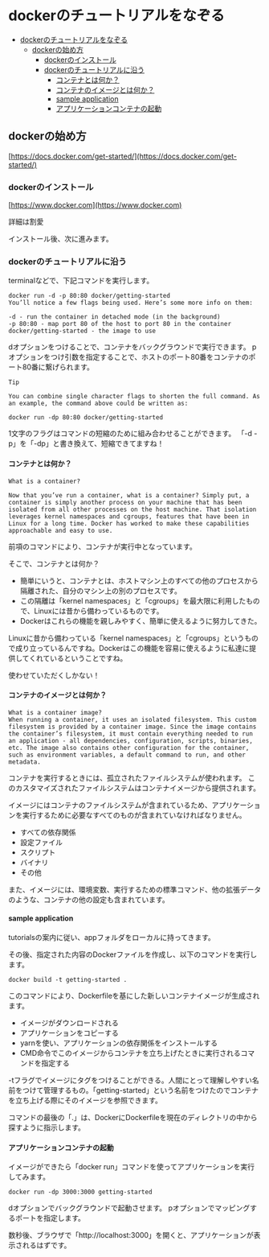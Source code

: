 # dockerのチュートリアルをなぞる

- [dockerのチュートリアルをなぞる](#dockerのチュートリアルをなぞる)
  - [dockerの始め方](#dockerの始め方)
    - [dockerのインストール](#dockerのインストール)
    - [dockerのチュートリアルに沿う](#dockerのチュートリアルに沿う)
      - [コンテナとは何か？](#コンテナとは何か)
      - [コンテナのイメージとは何か？](#コンテナのイメージとは何か)
      - [sample application](#sample-application)
      - [アプリケーションコンテナの起動](#アプリケーションコンテナの起動)


## dockerの始め方

[https://docs.docker.com/get-started/](https://docs.docker.com/get-started/)

### dockerのインストール

[https://www.docker.com](https://www.docker.com)

詳細は割愛

インストール後、次に進みます。

### dockerのチュートリアルに沿う

terminalなどで、下記コマンドを実行します。

```
docker run -d -p 80:80 docker/getting-started
You’ll notice a few flags being used. Here’s some more info on them:

-d - run the container in detached mode (in the background)
-p 80:80 - map port 80 of the host to port 80 in the container
docker/getting-started - the image to use
```

dオプションをつけることで、コンテナをバックグラウンドで実行できます。
pオプションをつけ引数を指定することで、ホストのポート80番をコンテナのポート80番に繋げられます。

```
Tip

You can combine single character flags to shorten the full command. As an example, the command above could be written as:

docker run -dp 80:80 docker/getting-started
```

1文字のフラグはコマンドの短縮のために組み合わせることができます。
「-d -p」を「-dp」と書き換えて、短縮できてますね！


#### コンテナとは何か？

```
What is a container?

Now that you’ve run a container, what is a container? Simply put, a container is simply another process on your machine that has been isolated from all other processes on the host machine. That isolation leverages kernel namespaces and cgroups, features that have been in Linux for a long time. Docker has worked to make these capabilities approachable and easy to use.
```

前項のコマンドにより、コンテナが実行中となっています。

そこで、コンテナとは何か？

- 簡単にいうと、コンテナとは、ホストマシン上のすべての他のプロセスから隔離された、自分のマシン上の別のプロセスです。
- この隔離は「kernel namespaces」と「cgroups」を最大限に利用したもので、Linuxには昔から備わっているものです。
- Dockerはこれらの機能を親しみやすく、簡単に使えるように努力してきた。

Linuxに昔から備わっている「kernel namespaces」と「cgroups」というもので成り立っているんですね。Dockerはこの機能を容易に使えるように私達に提供してくれているということですね。

使わせていただくしかない！

#### コンテナのイメージとは何か？

```
What is a container image?
When running a container, it uses an isolated filesystem. This custom filesystem is provided by a container image. Since the image contains the container’s filesystem, it must contain everything needed to run an application - all dependencies, configuration, scripts, binaries, etc. The image also contains other configuration for the container, such as environment variables, a default command to run, and other metadata.
```
コンテナを実行するときには、孤立されたファイルシステムが使われます。
このカスタマイズされたファイルシステムはコンテナイメージから提供されます。

イメージにはコンテナのファイルシステムが含まれているため、アプリケーションを実行するために必要なすべてのものが含まれていなければなりません。

- すべての依存関係
- 設定ファイル
- スクリプト
- バイナリ
- その他

また、イメージには、環境変数、実行するための標準コマンド、他の拡張データのような、コンテナの他の設定も含まれています。

#### sample application

tutorialsの案内に従い、appフォルダをローカルに持ってきます。

その後、指定された内容のDockerファイルを作成し、以下のコマンドを実行します。

```
docker build -t getting-started .
```

このコマンドにより、Dockerfileを基にした新しいコンテナイメージが生成されます。

- イメージがダウンロードされる
- アプリケーションをコピーする
- yarnを使い、アプリケーションの依存関係をインストールする
- CMD命令でこのイメージからコンテナを立ち上げたときに実行されるコマンドを指定する

-tフラグでイメージにタグをつけることができる。人間にとって理解しやすい名前をつけて管理するもの。「getting-started」という名前をつけたのでコンテナを立ち上げる際にそのイメージを参照できます。

コマンドの最後の「.」は、DockerにDockerfileを現在のディレクトリの中から探すように指示します。


#### アプリケーションコンテナの起動

イメージができたら「docker run」コマンドを使ってアプリケーションを実行してみます。

```
docker run -dp 3000:3000 getting-started
```

dオプションでバックグラウンドで起動させます。
pオプションでマッピングするポートを指定します。

数秒後、ブラウザで「http://localhost:3000」を開くと、アプリケーションが表示されるはずです。



